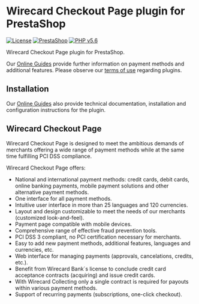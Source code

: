 # Wirecard Checkout Page plugin for PrestaShop

[![License](https://img.shields.io/badge/license-GPLv2-blue.svg)](https://raw.githubusercontent.com/wirecard/prestashop-wcp/master/LICENSE)
[![PrestaShop](https://img.shields.io/badge/PrestaShop-v1.7.0.3-green.svg)](https://www.prestashop.com/)
[![PHP v5.6](https://img.shields.io/badge/php-v5.3-yellow.svg)](http://www.php.net)

Wirecard Checkout Page plugin for PrestaShop. 

Our [Online Guides](https://guides.wirecard.at/) provide further information on payment methods and additional features. Please observe our [terms of use](https://guides.wirecard.at/shop_plugins:info#terms_of_use) regarding plugins.

## Installation
Our [Online Guides](https://guides.wirecard.at/shop_plugins:prestashop_wcp:start "Installation details") also provide technical documentation, installation and configuration instructions for the plugin.


## Wirecard Checkout Page
Wirecard Checkout Page is designed to meet the ambitious demands of merchants offering a wide range of payment methods while at the same time fulfilling PCI DSS compliance.

Wirecard Checkout Page offers:
- National and international payment methods: credit cards, debit cards, online banking payments, mobile payment solutions and other alternative payment methods.
- One interface for all payment methods.
- Intuitive user interface in more than 25 languages and 120 currencies.
- Layout and design customizable to meet the needs of our merchants (customized look-and-feel).
- Payment page compatible with mobile devices.
- Comprehensive range of effective fraud prevention tools.
- PCI DSS 3 compliant, no PCI certification necessary for merchants.
- Easy to add new payment methods, additional features, languages and currencies, etc.
- Web interface for managing payments (approvals, cancelations, credits, etc.).
- Benefit from Wirecard Bank´s license to conclude credit card acceptance contracts (acquiring) and issue credit cards.
- With Wirecard Collecting only a single contract is required for payouts within various payment methods.
- Support of recurring payments (subscriptions, one-click checkout).
